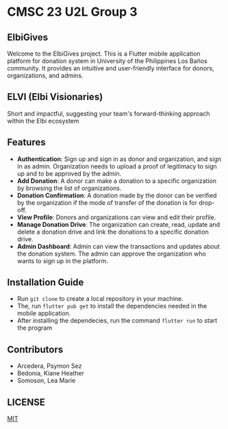 # CMSC 23 U2L Group 3

## ElbiGives
Welcome to the ElbiGives project. This is a Flutter mobile application platform for donation system in University of the Philippines Los Baños community. It provides an intuitive and user-friendly interface for donors, organizations, and admins.

## ELVI (Elbi Visionaries)
Short and impactful, suggesting your team's forward-thinking approach within the Elbi ecosystem

## Features
* **Authentication**: Sign up and sign in as donor and organization, and sign in as admin. Organization needs to upload a proof of legitimacy to sign up and to be approved by the admin.
* **Add Donation**: A donor can make a donation to a specific organization by browsing the list of organizations.
* **Donation Confirmation**: A donation made by the donor can be verified by the organization if the mode of transfer of the donation is for drop-off.
* **View Profile**: Donors and organizations can view and edit their profile.
* **Manage Donation Drive**: The organization can create, read, update and delete a donation drive and link the donations to a specific donation drive.
* **Admin Dashboard**: Admin can view the transactions and updates about the donation system. The admin can approve the organization who wants to sign up in the platform.

## Installation Guide
- Run `git clone` to create a local repository in your machine.
- The, run `flutter pub get` to install the dependencies needed in the mobile application.
- After installing the dependecies, run the command `flutter run` to start the program
  
## Contributors
- Arcedera, Psymon Sez
- Bedonia, Kiane Heather
- Somoson, Lea Marie


## LICENSE

[MIT](LICENSE)